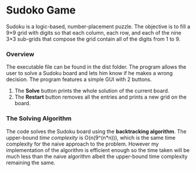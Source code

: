 
# Sudoko Game
Sudoku is a logic-based, number-placement puzzle.
The objective is to fill a 9×9 grid with digits so that each column, each row, and each of the nine 3×3 sub-grids that compose the grid contain all of the digits from 1 to 9. 

### Overview 
The executable file can be found in the dist folder.
The program allows the user to solve a Sudoku board and lets him know if he makes a wrong decision. 
The program features a simple GUI with 2 buttons.

 1. The **Solve** button prints the whole solution of the current board.
 2. The **Restart** button removes all the entries and prints a new grid on the board.



### The Solving Algorithm
The code solves the Sudoku board using the **backtracking algorithm**.
The upper-bound *time complexity* is O(n(9^(n\*n))), which is the same time complexity for the naive approach to the problem.
However my implementation of the algorithm is efficient enough so the time taken will be much less than the naive algorithm albeit the upper-bound time complexity remaining the same.



